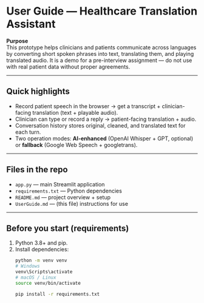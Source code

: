 # User Guide — Healthcare Translation Assistant

**Purpose**  
This prototype helps clinicians and patients communicate across languages by converting short spoken phrases into text, translating them, and playing translated audio. It is a demo for a pre-interview assignment — do not use with real patient data without proper agreements.

---

## Quick highlights
- Record patient speech in the browser → get a transcript + clinician-facing translation (text + playable audio).
- Clinician can type or record a reply → patient-facing translation + audio.
- Conversation history stores original, cleaned, and translated text for each turn.
- Two operation modes: **AI-enhanced** (OpenAI Whisper + GPT, optional) or **fallback** (Google Web Speech + googletrans).

---

## Files in the repo
- `app.py` — main Streamlit application
- `requirements.txt` — Python dependencies
- `README.md` — project overview + setup
- `UserGuide.md` — (this file) instructions for use

---

## Before you start (requirements)
1. Python 3.8+ and pip.
2. Install dependencies:
   ```bash
   python -m venv venv
   # Windows
   venv\Scripts\activate
   # macOS / Linux
   source venv/bin/activate

   pip install -r requirements.txt
